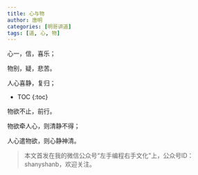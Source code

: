 ```yaml
---
title: 心与物
author: 唐明
categories: [明哥讲道]
tags: [道, 心, 物]
---
```

心一，信，喜乐；

物别，疑，悲苦。

人心喜静，复归；

<!--以上为摘要内容-->
* TOC
{:toc}

物欲不止，前行。

物欲牵人心，则清静不得；

人心遣物欲，则心静神清。

>本文首发在我的微信公众号“左手编程右手文化”上，公众号ID：shanyshanb，欢迎关注。